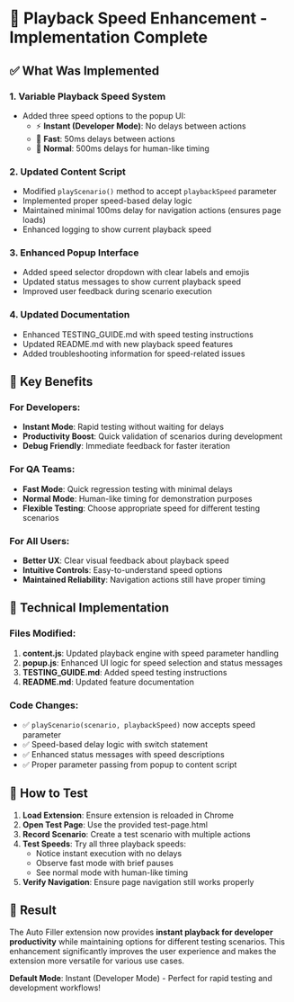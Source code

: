 # 🚀 Playback Speed Enhancement - Implementation Complete

## ✅ What Was Implemented

### 1. **Variable Playback Speed System**
- Added three speed options to the popup UI:
  - ⚡ **Instant (Developer Mode)**: No delays between actions
  - 🚀 **Fast**: 50ms delays between actions  
  - 🐌 **Normal**: 500ms delays for human-like timing

### 2. **Updated Content Script**
- Modified `playScenario()` method to accept `playbackSpeed` parameter
- Implemented proper speed-based delay logic
- Maintained minimal 100ms delay for navigation actions (ensures page loads)
- Enhanced logging to show current playback speed

### 3. **Enhanced Popup Interface**
- Added speed selector dropdown with clear labels and emojis
- Updated status messages to show current playback speed
- Improved user feedback during scenario execution

### 4. **Updated Documentation**
- Enhanced TESTING_GUIDE.md with speed testing instructions
- Updated README.md with new playback speed features
- Added troubleshooting information for speed-related issues

## 🎯 Key Benefits

### For Developers:
- **Instant Mode**: Rapid testing without waiting for delays
- **Productivity Boost**: Quick validation of scenarios during development
- **Debug Friendly**: Immediate feedback for faster iteration

### For QA Teams:
- **Fast Mode**: Quick regression testing with minimal delays
- **Normal Mode**: Human-like timing for demonstration purposes
- **Flexible Testing**: Choose appropriate speed for different testing scenarios

### For All Users:
- **Better UX**: Clear visual feedback about playback speed
- **Intuitive Controls**: Easy-to-understand speed options
- **Maintained Reliability**: Navigation actions still have proper timing

## 🔧 Technical Implementation

### Files Modified:
1. **content.js**: Updated playback engine with speed parameter handling
2. **popup.js**: Enhanced UI logic for speed selection and status messages
3. **TESTING_GUIDE.md**: Added speed testing instructions
4. **README.md**: Updated feature documentation

### Code Changes:
- ✅ `playScenario(scenario, playbackSpeed)` now accepts speed parameter
- ✅ Speed-based delay logic with switch statement
- ✅ Enhanced status messages with speed descriptions
- ✅ Proper parameter passing from popup to content script

## 🧪 How to Test

1. **Load Extension**: Ensure extension is reloaded in Chrome
2. **Open Test Page**: Use the provided test-page.html
3. **Record Scenario**: Create a test scenario with multiple actions
4. **Test Speeds**: Try all three playback speeds:
   - Notice instant execution with no delays
   - Observe fast mode with brief pauses
   - See normal mode with human-like timing
5. **Verify Navigation**: Ensure page navigation still works properly

## 🎉 Result

The Auto Filler extension now provides **instant playback for developer productivity** while maintaining options for different testing scenarios. This enhancement significantly improves the user experience and makes the extension more versatile for various use cases.

**Default Mode**: Instant (Developer Mode) - Perfect for rapid testing and development workflows!
